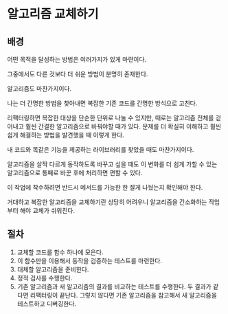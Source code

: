 # 알고리즘 교체하기



## 배경

어떤 목적을 달성하는 방법은 여러가지가 있게 마련이다.

그중에서도 다른 것보다 더 쉬운 방법이 분명히 존재한다.



알고리즘도 마찬가지이다.

나는 더 간명한 방법을 찾아내면 복잡한 기존 코드를 간명한 방식으로 고친다.

리팩터링하면 복잡한 대상을 단순한 단위로 나눌 수 있지만, 때로는 알고리즘 전체를 걷어내고 훨씬 간결한 알고리즘으로 바꿔야할 때가 있다. 문제를 더 확실히 이해하고 훨씬 쉽게 해결하는 방법을 발견했을 때 이렇게 한다.

내 코드와 똑같은 기능을 제공하는 라이브러리를 찾았을 때도 마찬가지이다.

알고리즘을 살짝 다르게 동작하도록 바꾸고 싶을 때도 이 변화를 더 쉽게 가할 수 있는 알고리즘으로 통째로 바꾼 후에 처리하면 편할 수 있다.

이 작업에 착수하려면 반드시 메서드를 가능한 한 잘게 나눴는지 확인해야 한다.

거대하고 복잡한 알고리즘을 교체하기란 상당히 어려우니 알고리즘을 간소화하는 작업부터 해야 교체가 쉬워진다.



## 절차

1. 교체할 코드를 함수 하나에 모은다.
2. 이 함수만을 이용해서 동작을 검증하는 테스트를 마련한다.
3. 대체할 알고리즘을 준비한다.
4. 정적 검사를 수행한다.
5. 기존 알고리즘과 새 알고리즘의 결과를 비교하는 테스트를 수행한다. 두 결과가 같다면 리팩터링이 끝난다. 그렇지 않다면 기존 알고리즘을 참고해서 새 알고리즘을 테스트하고 디버깅한다.